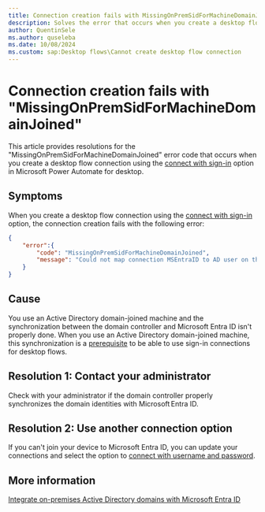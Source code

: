 ```yaml
---
title: Connection creation fails with MissingOnPremSidForMachineDomainJoined
description: Solves the error that occurs when you create a desktop flow connection using the connect with sign-in option in Microsoft Power Automate for desktop.
author: QuentinSele
ms.author: quseleba
ms.date: 10/08/2024
ms.custom: sap:Desktop flows\Cannot create desktop flow connection
---
```

# Connection creation fails with "MissingOnPremSidForMachineDomainJoined"

This article provides resolutions for the "MissingOnPremSidForMachineDomainJoined" error code that occurs when you create a desktop flow connection using the [connect with sign-in](/power-automate/desktop-flows/desktop-flow-connections#connect-with-sign-in-for-attended-runs) option in Microsoft Power Automate for desktop.

## Symptoms

When you create a desktop flow connection using the [connect with sign-in](/power-automate/desktop-flows/desktop-flow-connections#connect-with-sign-in-for-attended-runs) option, the connection creation fails with the following error:

```json
{
    "error":{
        "code": "MissingOnPremSidForMachineDomainJoined",
        "message": "Could not map connection MSEntraID to AD user on the target domain-joined machine. Please check with your domain admin that onpremisesSecurityIdentifier is synced with MSEntra."  
    }    
}
```

## Cause

You use an Active Directory domain-joined machine and the synchronization between the domain controller and Microsoft Entra ID isn't properly done. When you use an Active Directory domain-joined machine, this synchronization is a [prerequisite](/power-automate/desktop-flows/desktop-flow-connections#prerequisites) to be able to use sign-in connections for desktop flows.

## Resolution 1: Contact your administrator

Check with your administrator if the domain controller properly synchronizes the domain identities with Microsoft Entra ID.

## Resolution 2: Use another connection option

If you can't join your device to Microsoft Entra ID, you can update your connections and select the option to [connect with username and password](/power-automate/desktop-flows/desktop-flow-connections#connect-with-username-and-password).

## More information

[Integrate on-premises Active Directory domains with Microsoft Entra ID](/azure/architecture/reference-architectures/identity/azure-ad)
